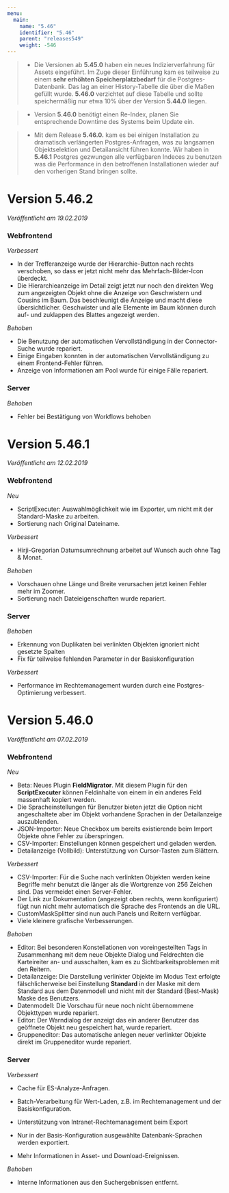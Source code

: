 ```yaml
---
menu:
  main:
    name: "5.46"
    identifier: "5.46"
    parent: "releases549"
    weight: -546
---
```


> - Die Versionen ab **5.45.0** haben ein neues Indizierverfahrung für Assets eingeführt. Im Zuge dieser Einführung kam es teilweise zu einem **sehr erhöhten Speicherplatzbedarf** für die Postgres-Datenbank. Das lag an einer History-Tabelle die über die Maßen gefüllt wurde. **5.46.0** verzichtet auf diese Tabelle und sollte speichermäßig nur etwa 10% über der Version **5.44.0** liegen.

> - Version **5.46.0** benötigt einen Re-Index, planen Sie entsprechende Downtime des Systems beim Update ein.

> - Mit dem Release **5.46.0.** kam es bei einigen Installation zu dramatisch verlängerten Postgres-Anfragen, was zu langsamen Objektselektion und Detailansicht führen konnte. Wir haben in **5.46.1** Postgres gezwungen alle verfügbaren Indeces zu benutzen was die Performance in den betroffenen Installationen wieder auf den vorherigen Stand bringen sollte.

# Version 5.46.2

*Veröffentlicht am 19.02.2019*

### Webfrontend

*Verbessert*

* In der Trefferanzeige wurde der Hierarchie-Button nach rechts verschoben, so dass er jetzt nicht mehr das Mehrfach-Bilder-Icon überdeckt.
* Die Hierarchieanzeige im Detail zeigt jetzt nur noch den direkten Weg zum angezeigten Objekt ohne die Anzeige von Geschwistern und Cousins im Baum. Das beschleunigt die Anzeige und macht diese übersichtlicher. Geschwister und alle Elemente im Baum können durch auf- und zuklappen des Blattes angezeigt werden.

*Behoben*

* Die Benutzung der automatischen Vervollständigung in der Connector-Suche wurde repariert.
* Einige Eingaben konnten in der automatischen Vervollständigung zu einem Frontend-Fehler führen.
* Anzeige von Informationen am Pool wurde für einige Fälle repariert.

### Server

*Behoben*

* Fehler bei Bestätigung von Workflows behoben

# Version 5.46.1

*Veröffentlicht am 12.02.2019*

### Webfrontend

*Neu*

* ScriptExecuter: Auswahlmöglichkeit wie im Exporter, um nicht mit der Standard-Maske zu arbeiten.
* Sortierung nach Original Dateiname.

*Verbessert*

* Hirji-Gregorian Datumsumrechnung arbeitet auf Wunsch auch ohne Tag & Monat.

*Behoben*

* Vorschauen ohne Länge und Breite verursachen jetzt keinen Fehler mehr im Zoomer.
* Sortierung nach Dateieigenschaften wurde repariert.

### Server

*Behoben*

* Erkennung von Duplikaten bei verlinkten Objekten ignoriert nicht gesetzte Spalten
* Fix für teilweise fehlenden Parameter in der Basiskonfiguration

*Verbessert*

* Performance im Rechtemanagement wurden durch eine Postgres-Optimierung verbessert.

# Version 5.46.0

*Veröffentlicht am 07.02.2019*

### Webfrontend

*Neu*

* Beta: Neues Plugin **FieldMigrator**. Mit diesem Plugin für den **ScriptExecuter** können Feldinhalte von einem in ein anderes Feld massenhaft kopiert werden.
* Die Spracheinstellungen für Benutzer bieten jetzt die Option nicht angeschaltete aber im Objekt vorhandene Sprachen in der Detailanzeige auszublenden.
* JSON-Importer: Neue Checkbox um bereits existierende beim Import Objekte ohne Fehler zu überspringen.
* CSV-Importer: Einstellungen können gespeichert und geladen werden.
* Detailanzeige (Vollbild): Unterstützung von Cursor-Tasten zum Blättern.

*Verbessert*

* CSV-Importer: Für die Suche nach verlinkten Objekten werden keine Begriffe mehr benutzt die länger als die Wortgrenze von 256 Zeichen sind. Das vermeidet einen Server-Fehler.
* Der Link zur Dokumentation (angezeigt oben rechts, wenn konfiguriert) fügt nun nicht mehr automatisch die Sprache des Frontends an die URL.
* CustomMaskSplitter sind nun auch Panels und Reitern verfügbar.
* Viele kleinere grafische Verbesserungen.

*Behoben*

* Editor: Bei besonderen Konstellationen von voreingestellten Tags in Zusammenhang mit dem neue Objekte Dialog und Feldrechten die Karteireiter an- und ausschalten, kam es zu Sichtbarkeitsproblemen mit den Reitern.
* Detailanzeige: Die Darstellung verlinkter Objekte im Modus Text erfolgte fälschlicherweise bei Einstellung **Standard** in der Maske mit dem Standard aus dem Datenmodell und nicht mit der Standard (Best-Mask) Maske des Benutzers.
* Datenmodell: Die Vorschau für neue noch nicht übernommene Objekttypen wurde repariert.
* Editor: Der Warndialog der anzeigt das ein anderer Benutzer das geöffnete Objekt neu gespeichert hat, wurde repariert.
* Gruppeneditor: Das automatische anlegen neuer verlinkter Objekte direkt im Gruppeneditor wurde repariert.

### Server

*Verbessert*

* Cache für ES-Analyze-Anfragen.
* Batch-Verarbeitung für Wert-Laden, z.B. im Rechtemanagement und der Basiskonfiguration.

* Unterstützung von Intranet-Rechtemanagement beim Export
* Nur in der Basis-Konfiguration ausgewählte Datenbank-Sprachen werden exportiert.
* Mehr Informationen in Asset- und Download-Ereignissen.

*Behoben*

* Interne Informationen aus den Suchergebnissen entfernt.
